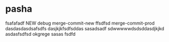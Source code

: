 # pasha
fsafafadf
NEW
debug
merge-commit-new
ffsdfsd
merge-commit-prod
dasdasdasdsafsdfs
dasjkjkfsdfsddas
sasadsadf
sdwwwwwdsdsddasdjkjkd
asdasfsdfsd
okgrege
sasas
fsdfd
